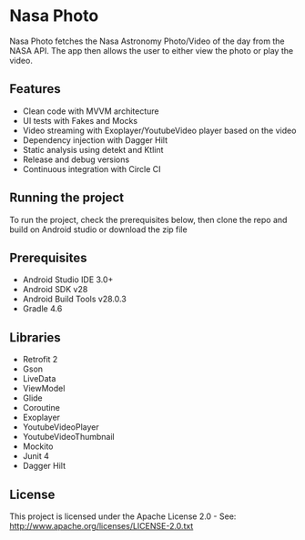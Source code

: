 # Nasa Photo
Nasa Photo fetches the Nasa Astronomy Photo/Video of the day from the NASA API. The app then allows the user to either view the photo or play the video.

## Features
* Clean code with MVVM architecture
* UI tests with Fakes and Mocks
* Video streaming with Exoplayer/YoutubeVideo player based on the video
* Dependency injection with Dagger Hilt
* Static analysis using detekt and Ktlint 
* Release and debug versions
* Continuous integration with Circle CI

## Running the project
To run the project, check the prerequisites below, then clone the repo and build
 on Android studio or download the zip file

## Prerequisites
*   Android Studio IDE 3.0+
*   Android SDK v28
*   Android Build Tools v28.0.3
*   Gradle 4.6

## Libraries
*   Retrofit 2
*   Gson
*   LiveData
*   ViewModel
*   Glide
*   Coroutine
*   Exoplayer
*   YoutubeVideoPlayer
*   YoutubeVideoThumbnail
*   Mockito
*   Junit 4
*   Dagger Hilt

## License
This project is licensed under the Apache License 2.0 - See: http://www.apache.org/licenses/LICENSE-2.0.txt
